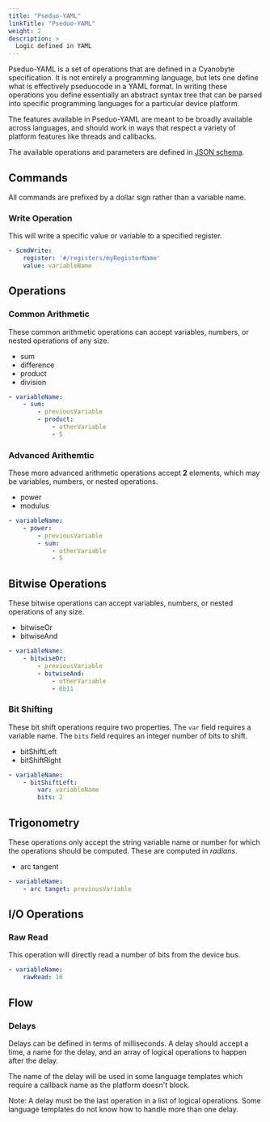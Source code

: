 ```yaml
---
title: "Pseduo-YAML"
linkTitle: "Pseduo-YAML"
weight: 2
description: >
  Logic defined in YAML
---
```


Pseduo-YAML is a set of operations that are defined in a Cyanobyte specification.
It is not entirely a programming language, but lets one define what is effectively
pseduocode in a YAML format. In writing these operations you define essentially
an abstract syntax tree that can be parsed into specific programming languages
for a particular device platform.

The features available in Pseduo-YAML are meant to be broadly available across
languages, and should work in ways that respect a variety of platform features
like threads and callbacks.

The available operations and parameters are defined in [JSON schema](https://github.com/google/cyanobyte/blob/master/spec/cyanobyte.schema.json).

## Commands

All commands are prefixed by a dollar sign rather than a variable name.

### Write Operation

This will write a specific value or variable to a specified register.

```yaml
- $cmdWrite:
    register: '#/registers/myRegisterName'
    value: variableName
```

## Operations

### Common Arithmetic

These common arithmetic operations can accept variables, numbers, or
nested operations of any size.

* sum
* difference
* product
* division

```yaml
- variableName:
    - sum:
        - previousVariable
        - product:
            - otherVariable
            - 5

```

### Advanced Arithemtic

These more advanced arithmetic operations accept **2** elements, which may
be variables, numbers, or nested operations.

* power
* modulus

```yaml
- variableName:
    - power:
        - previousVariable
        - sum:
            - otherVariable
            - 5
```

## Bitwise Operations

These bitwise operations can accept variables, numbers, or
nested operations of any size.

* bitwiseOr
* bitwiseAnd

```yaml
- variableName:
    - bitwiseOr:
        - previousVariable
        - bitwiseAnd:
            - otherVariable
            - 0b11
```

### Bit Shifting

These bit shift operations require two properties. The `var` field requires
a variable name. The `bits` field requires an integer number of bits to shift.

* bitShiftLeft
* bitShiftRight

```yaml
- variableName:
    - bitShiftLeft:
        var: variableName
        bits: 2
```

## Trigonometry

These operations only accept the string variable name or number for which
the operations should be computed. These are computed in _radians_.

* arc tangent

```yaml
- variableName:
    - arc tanget: previousVariable
```

## I/O Operations

### Raw Read

This operation will directly read a number of bits from the device bus.

```yaml
- variableName:
    rawRead: 16
```

## Flow

### Delays

Delays can be defined in terms of milliseconds. A delay should accept
a time, a name for the delay, and an array of logical operations to happen
after the delay.

The name of the delay will be used in some language templates which require
a callback name as the platform doesn't block.

Note: A delay must be the last operation in a list of logical operations. Some
language templates do not know how to handle more than one delay.
